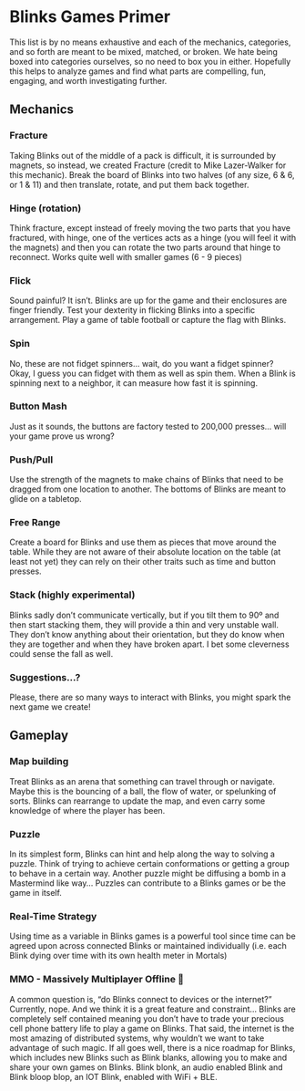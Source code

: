 # Blinks Games Primer
This list is by no means exhaustive and each of the mechanics, categories, and so forth are meant to be mixed, matched, or broken. We hate being boxed into categories ourselves, so no need to box you in either. Hopefully this helps to analyze games and find what parts are compelling, fun, engaging, and worth investigating further.

## Mechanics
### Fracture

Taking Blinks out of the middle of a pack is difficult, it is surrounded by magnets, so instead, we created Fracture (credit to Mike Lazer-Walker for this mechanic). Break the board of Blinks into two halves (of any size, 6 & 6, or 1 & 11) and then translate, rotate, and put them back together.


### Hinge (rotation)

Think fracture, except instead of freely moving the two parts that you have fractured, with hinge, one of the vertices acts as a hinge (you will feel it with the magnets) and then you can rotate the two parts around that hinge to reconnect. Works quite well with smaller games (6 - 9 pieces)


### Flick

Sound painful? It isn’t. Blinks are up for the game and their enclosures are finger friendly. Test your dexterity in flicking Blinks into a specific arrangement. Play a game of table football or capture the flag with Blinks.


### Spin

No, these are not fidget spinners… wait, do you want a fidget spinner? Okay, I guess you can fidget with them as well as spin them. When a Blink is spinning next to a neighbor, it can measure how fast it is spinning.


### Button Mash

Just as it sounds, the buttons are factory tested to 200,000 presses… will your game prove us wrong?


### Push/Pull

Use the strength of the magnets to make chains of Blinks that need to be dragged from one location to another. The bottoms of Blinks are meant to glide on a tabletop.


### Free Range

Create a board for Blinks and use them as pieces that move around the table. While they are not aware of their absolute location on the table (at least not yet) they can rely on their other traits such as time and button presses.


### Stack (highly experimental)

Blinks sadly don’t communicate vertically, but if you tilt them to 90º and then start stacking them, they will provide a thin and very unstable wall. They don’t know anything about their orientation, but they do know when they are together and when they have broken apart. I bet some cleverness could sense the fall as well.


### Suggestions…?

Please, there are so many ways to interact with Blinks, you might spark the next game we create!


## Gameplay
### Map building

Treat Blinks as an arena that something can travel through or navigate. Maybe this is the bouncing of a ball, the flow of water, or spelunking of sorts. Blinks can rearrange to update the map, and even carry some knowledge of where the player has been.


### Puzzle

In its simplest form, Blinks can hint and help along the way to solving a puzzle. Think of trying to achieve certain conformations or getting a group to behave in a certain way. Another puzzle might be diffusing a bomb in a Mastermind like way… Puzzles can contribute to a Blinks games or be the game in itself. 


### Real-Time Strategy

Using time as a variable in Blinks games is a powerful tool since time can be agreed upon across connected Blinks or maintained individually (i.e. each Blink dying over time with its own health meter in Mortals) 


### MMO - Massively Multiplayer Offline 🙂 

A common question is, “do Blinks connect to devices or the internet?” Currently, nope. And we think it is a great feature and constraint… Blinks are completely self contained meaning you don’t have to trade your precious cell phone battery life to play a game on Blinks. That said, the internet is the most amazing of distributed systems, why wouldn’t we want to take advantage of such magic. If all goes well, there is a nice roadmap for Blinks, which includes new Blinks such as Blink blanks, allowing you to make and share your own games on Blinks. Blink blonk, an audio enabled Blink and Blink bloop blop, an IOT Blink, enabled with WiFi + BLE.
